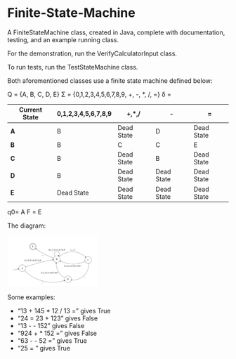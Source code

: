 # Finite-State-Machine
A FiniteStateMachine class, created in Java, complete with documentation, testing, and an example running class.

For the demonstration, run the VerifyCalculatorInput class. 

To run tests, run the TestStateMachine class. 

Both aforementioned classes use a finite state machine defined below: 

Q = {A, B, C, D, E}
Σ = {0,1,2,3,4,5,6,7,8,9, +, -, *, /, =}
δ = 

| **Current State** | **0,1,2,3,4,5,6,7,8,9** | **+,\*,/** | **-**      | **=**      |
| ----------------- | ----------------------- | ---------- | ---------- | ---------- |
| **A**             | B                       | Dead State | D          | Dead State |
| **B**             | B                       | C          | C          | E          |
| **C**             | B                       | Dead State | B          | Dead State |
| **D**             | B                       | Dead State | Dead State | Dead State |
| **E**             | Dead State              | Dead State | Dead State | Dead State |

q0= A
F = E

The diagram:

<img src="https://github.com/muditl/Finite-State-Machine/blob/3f33c4c20a4f94fc5cc8c83f08af29086bdfb7d4/media/FSM.jpg" style="zoom:20%;" 
alt = "Diagram of the state machine defined."/>

Some examples:

- “13 + 145 * 12 / 13 =” gives True
- “24 = 23 + 123” gives False
- “13 - - 152” gives False
- “924 + * 152 =” gives False
- “63 - - 52 =” gives True
- “25 = ” gives True

